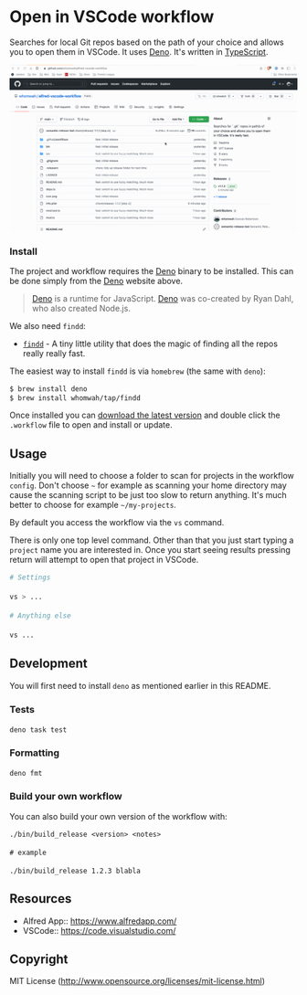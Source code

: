 # Open in VSCode workflow

Searches for local Git repos based on the path of your choice and allows you to
open them in VSCode. It uses [Deno](https://deno.land/). It's written in
[TypeScript](https://www.typescriptlang.org/).

![VSCode Alfred 5 Workflow](./assets/vscode.gif)

### Install

The project and workflow requires the [Deno](https://deno.land/) binary to be
installed. This can be done simply from the [Deno](https://deno.land/) website
above.

> [Deno](https://deno.land/) is a runtime for JavaScript.
> [Deno](https://deno.land/) was co-created by Ryan Dahl, who also created
> Node.js.

We also need `findd`:

- [`findd`](https://github.com/whomwah/findd) - A tiny little utility that does
  the magic of finding all the repos really really fast.

The easiest way to install `findd` is via `homebrew` (the same with `deno`):

```
$ brew install deno
$ brew install whomwah/tap/findd
```

Once installed you can
[download the latest version](https://github.com/whomwah/alfred-vscode-workflow/releases/latest)
and double click the `.workflow` file to open and install or update.

## Usage

Initially you will need to choose a folder to scan for projects in the workflow
`config`. Don't choose `~` for example as scanning your home directory may cause
the scanning script to be just too slow to return anything. It's much better to
choose for example `~/my-projects`.

By default you access the workflow via the `vs` command.

There is only one top level command. Other than that you just start typing a
`project` name you are interested in. Once you start seeing results pressing
return will attempt to open that project in VSCode.

```bash
# Settings

vs > ...

# Anything else

vs ...
```

## Development

You will first need to install `deno` as mentioned earlier in this README.

### Tests

`deno task test`

### Formatting

`deno fmt`

### Build your own workflow

You can also build your own version of the workflow with:

```
./bin/build_release <version> <notes>

# example

./bin/build_release 1.2.3 blabla
```

## Resources

- Alfred App:: https://www.alfredapp.com/
- VSCode:: https://code.visualstudio.com/

## Copyright

MIT License (http://www.opensource.org/licenses/mit-license.html)
